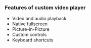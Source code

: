 ### Features of custom video player

- Video and audio playback
- Native fullscreen
- Picture-in-Picture
- Custom controls
- Keyboard shortcuts
